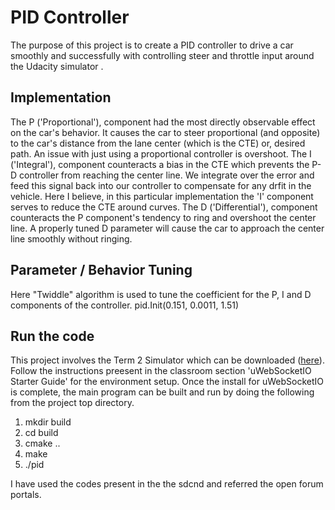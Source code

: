 # PID Controller
The purpose of this project is to create a PID controller to drive a car smoothly and successfully with controlling steer and throttle input around the Udacity simulator .

## Implementation
The P ('Proportional'), component had the most directly observable effect on the car's behavior. 
                       It causes the car to steer proportional (and opposite) to the car's distance from the lane center (which is the CTE) or, desired path. An issue with just using a proportional controller is overshoot.
The I ('Integral'), component counteracts a bias in the CTE which prevents the P-D controller from reaching the center line. 
                    We integrate over the error and feed this signal back into our controller to compensate for any drfit in the vehicle. Here I believe, in this particular implementation the 'I' component serves to reduce the CTE around curves.
The D ('Differential'), component counteracts the P component's tendency to ring and overshoot the center line. A properly tuned D parameter will cause the car to approach the center line smoothly without ringing.

## Parameter / Behavior Tuning
Here "Twiddle" algorithm is used to tune the coefficient for the P, I and D components of the controller.
pid.Init(0.151, 0.0011, 1.51)

## Run the code
This project involves the Term 2 Simulator which can be downloaded ([here](https://github.com/udacity/self-driving-car-sim/releases)). Follow the instructions preesent in the classroom section 'uWebSocketIO Starter Guide' for the environment setup. Once the install for uWebSocketIO is complete, the main program can be built and run by doing the following from the project top directory.
1. mkdir build
2. cd build
3. cmake ..
4. make
5. ./pid

I have used the codes present in the the sdcnd and referred the open forum portals.



